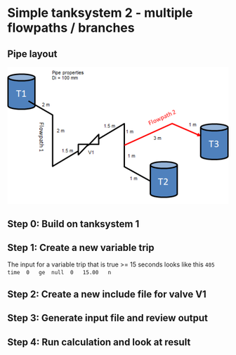 # Simple tanksystem 2 - multiple flowpaths / branches

## Pipe layout
![alt text](Tanksystem2.png "Logo Title Text 1")

## Step 0: Build on tanksystem 1

## Step 1: Create a new variable trip

The input for a variable trip that is true >= 15 seconds looks like this
`405  time  0   ge  null  0   15.00   n`

## Step 2: Create a new include file for valve V1

## Step 3: Generate input file and review output

## Step 4: Run calculation and look at result
